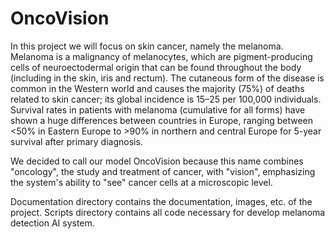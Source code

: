 # OncoVision
 In this project  we will focus on skin cancer, namely the melanoma. Melanoma is a malignancy of melanocytes, which are pigment-producing cells of neuroectodermal origin that can be found throughout the body (including in the skin, iris and rectum). The cutaneous form of the disease is common in the Western world and causes the majority (75%) of deaths related to skin cancer; its global incidence is 15–25 per 100,000 individuals. Survival rates in patients with melanoma (cumulative for all forms) have shown a huge differences between countries in Europe, ranging between <50% in Eastern Europe to >90% in northern and central Europe for 5-year survival after primary diagnosis.
 
 We decided to call our model OncoVision because this name combines "oncology", the study and treatment of cancer, with "vision", emphasizing the system's ability to "see" cancer cells at a microscopic level.

Documentation directory contains the documentation, images, etc. of the project.
Scripts directory contains all code necessary for develop melanoma detection AI system.
